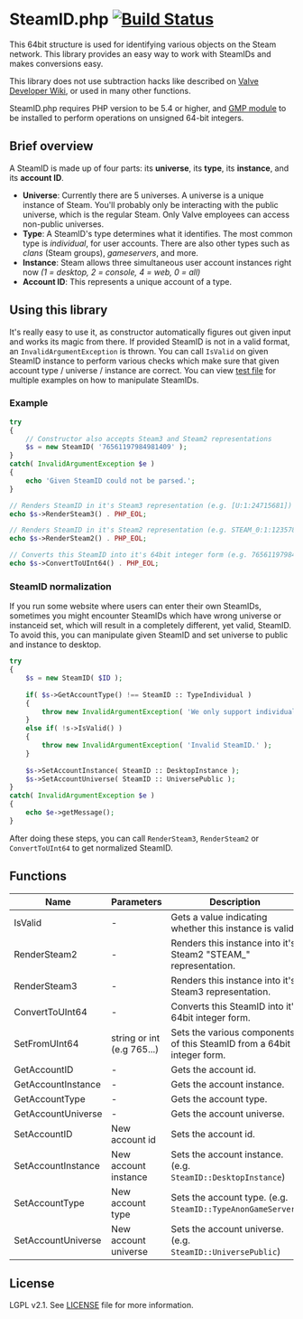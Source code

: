 # SteamID.php [![Build Status](https://travis-ci.org/xPaw/SteamID.php.svg?branch=master)](https://travis-ci.org/xPaw/SteamID.php)

This 64bit structure is used for identifying various objects on the Steam 
network. This library provides an easy way to work with SteamIDs and makes 
conversions easy.

This library does not use subtraction hacks like described on 
[Valve Developer Wiki](https://developer.valvesoftware.com/wiki/SteamID), 
or used in many other functions.

SteamID.php requires PHP version to be 5.4 or higher, and [GMP module](http://php.net/manual/en/book.gmp.php)
to be installed to perform operations on unsigned 64-bit integers.

## Brief overview

A SteamID is made up of four parts: its **universe**, its **type**, its 
**instance**, and its **account ID**.

- **Universe**: Currently there are 5 universes. A universe is a unique 
  instance of Steam. You'll probably only be interacting with the public universe, 
  which is the regular Steam. Only Valve employees can access non-public universes.
- **Type**: A SteamID's type determines what it identifies. The most common type 
  is *individual*, for user accounts. There are also other types such as *clans* 
  (Steam groups), *gameservers*, and more.
- **Instance**: Steam allows three simultaneous user account instances right now 
  *(1 = desktop, 2 = console, 4 = web, 0 = all)*
- **Account ID**: This represents a unique account of a type.

## Using this library

It's really easy to use it, as constructor automatically figures out given input 
and works its magic from there. If provided SteamID is not in a valid format, an 
`InvalidArgumentException` is thrown. You can call `IsValid` on given SteamID 
instance to perform various checks which make sure that given account type / 
universe / instance are correct. You can view [test file](.test.php) for 
multiple examples on how to manipulate SteamIDs.

### Example

```php
try
{
	// Constructor also accepts Steam3 and Steam2 representations
	$s = new SteamID( '76561197984981409' );
}
catch( InvalidArgumentException $e )
{
	echo 'Given SteamID could not be parsed.';
}

// Renders SteamID in it's Steam3 representation (e.g. [U:1:24715681])
echo $s->RenderSteam3() . PHP_EOL;

// Renders SteamID in it's Steam2 representation (e.g. STEAM_0:1:12357840)
echo $s->RenderSteam2() . PHP_EOL;

// Converts this SteamID into it's 64bit integer form (e.g. 76561197984981409)
echo $s->ConvertToUInt64() . PHP_EOL;
```

### SteamID normalization

If you run some website where users can enter their own SteamIDs, sometimes you
 might encounter SteamIDs which have wrong universe or instanceid set, which 
 will result in a completely different, yet valid, SteamID. To avoid this, you
  can manipulate given SteamID and set universe to public and instance to 
  desktop.

```php
try
{
	$s = new SteamID( $ID );
	
	if( $s->GetAccountType() !== SteamID :: TypeIndividual )
	{
		throw new InvalidArgumentException( 'We only support individual SteamIDs.' );
	}
	else if( !s->IsValid() )
	{
		throw new InvalidArgumentException( 'Invalid SteamID.' );
	}
	
	$s->SetAccountInstance( SteamID :: DesktopInstance );
	$s->SetAccountUniverse( SteamID :: UniversePublic );
}
catch( InvalidArgumentException $e )
{
	echo $e->getMessage();
}
```

After doing these steps, you can call `RenderSteam3`, `RenderSteam2` or 
`ConvertToUInt64` to get normalized SteamID.

## Functions

<table>
	<thead>
		<tr>
			<th>Name</th>
			<th>Parameters</th>
			<th>Description</th>
		</tr>
	</thead>
	<tbody>
		<tr>
			<td>IsValid</td>
			<td>-</td>
			<td>Gets a value indicating whether this instance is valid.</td>
		</tr>
		<tr>
			<td>RenderSteam2</td>
			<td>-</td>
			<td>Renders this instance into it's Steam2 "STEAM_" representation.</td>
		</tr>
		<tr>
			<td>RenderSteam3</td>
			<td>-</td>
			<td>Renders this instance into it's Steam3 representation.</td>
		</tr>
		<tr>
			<td>ConvertToUInt64</td>
			<td>-</td>
			<td>Converts this SteamID into it's 64bit integer form.</td>
		</tr>
		<tr>
			<td>SetFromUInt64</td>
			<td>string or int (e.g 765...)</td>
			<td>Sets the various components of this SteamID from a 64bit integer form.</td>
		</tr>
		<tr>
			<td>GetAccountID</td>
			<td>-</td>
			<td>Gets the account id.</td>
		</tr>
		<tr>
			<td>GetAccountInstance</td>
			<td>-</td>
			<td>Gets the account instance.</td>
		</tr>
		<tr>
			<td>GetAccountType</td>
			<td>-</td>
			<td>Gets the account type.</td>
		</tr>
		<tr>
			<td>GetAccountUniverse</td>
			<td>-</td>
			<td>Gets the account universe.</td>
		</tr>
		<tr>
			<td>SetAccountID</td>
			<td>New account id</td>
			<td>Sets the account id.</td>
		</tr>
		<tr>
			<td>SetAccountInstance</td>
			<td>New account instance</td>
			<td>Sets the account instance. (e.g. <code>SteamID::DesktopInstance</code>)</td>
		</tr>
		<tr>
			<td>SetAccountType</td>
			<td>New account type</td>
			<td>Sets the account type. (e.g. <code>SteamID::TypeAnonGameServer</code>)</td>
		</tr>
		<tr>
			<td>SetAccountUniverse</td>
			<td>New account universe</td>
			<td>Sets the account universe. (e.g. <code>SteamID::UniversePublic</code>)</td>
		</tr>
	</tbody>
</table>

## License

LGPL v2.1. See [LICENSE](LICENSE) file for more information.
